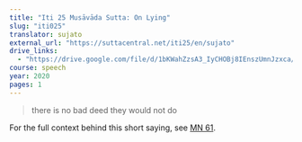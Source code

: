 ```yaml
---
title: "Iti 25 Musāvāda Sutta: On Lying"
slug: "iti025"
translator: sujato
external_url: "https://suttacentral.net/iti25/en/sujato"
drive_links:
  - "https://drive.google.com/file/d/1bKWahZzsA3_IyCHOBj8IEnszUmnJzxca/view?usp=drivesdk"
course: speech
year: 2020
pages: 1
---
```


> there is no bad deed they would not do

For the full context behind this short saying, see [MN 61](/content/canon/mn61).
